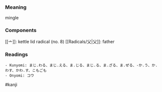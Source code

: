 ### Meaning

mingle

### Components

[[亠]]: kettle lid radical (no. 8) [[Radicals/父|父]]: father

### Readings

```
- Kunyomi: まじ.わる、まじ.える、ま.じる、まじ.る、ま.ざる、ま.ぜる、-か.う、か.わす、かわ.す、こもごも
- Onyomi: コウ
```

#kanji